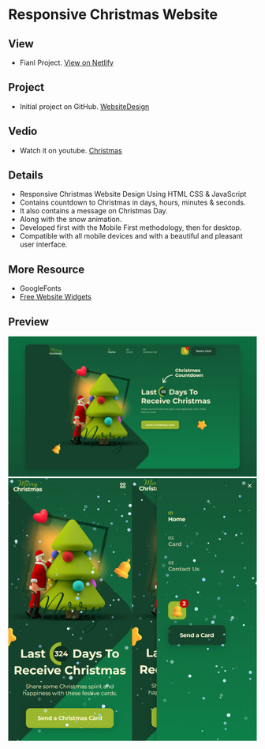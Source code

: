 # Responsive Christmas Website
## View
- Fianl Project. [View on Netlify](https://drfg-bedimcode-webpractice-christmas.netlify.app/)
## Project
- Initial project on GitHub. [WebsiteDesign ](https://github.com/bedimcode/responsive-christmas-website-3)
## Vedio
- Watch it on youtube. [Christmas](https://youtu.be/PCOnO6FG4YU)
## Details
- Responsive Christmas Website Design Using HTML CSS & JavaScript
- Contains countdown to Christmas in days, hours, minutes & seconds.
- It also contains a message on Christmas Day.
- Along with the snow animation.
- Developed first with the Mobile First methodology, then for desktop.
- Compatible with all mobile devices and with a beautiful and pleasant user interface.
## More Resource
- GoogleFonts
- [Free Website Widgets](https://embed.im/free-website-widgets)
## Preview
![preview img](/00-ToyProject-WebPractice-Responsive-Christmas-main/preview.png)
![preview img](/00-ToyProject-WebPractice-Responsive-Christmas-main/mobile-preview.png)
